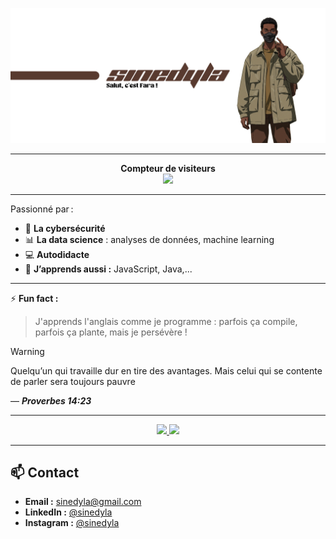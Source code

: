 ![Moi en train de coder](sine.jpg)

---

<p align="center">
  <strong>Compteur de visiteurs</strong><br>
  <img src="https://profile-counter.glitch.me/sinedyla/count.svg" />
</p>

---

Passionné par :
- 🔐 **La cybersécurité**
- 📊 **La data science** : analyses de données, machine learning
- 💻 **Autodidacte**
- 🌱 **J’apprends aussi :** JavaScript, Java,... 
---
 
⚡ **Fun fact :** 
> J'apprends l'anglais comme je programme : parfois ça compile, parfois ça plante, mais je persévère !


> [!WARNING]
> Quelqu’un qui travaille dur en tire des avantages.
> Mais celui qui se contente de parler sera toujours pauvre
> 
> ― ***Proverbes 14:23***

---

<div align="center">
  <a href="https://github.com/sinedyla/github-readme-stats">
    <img src="https://github-readme-stats.vercel.app/api?username=sinedyla&show_icons=true&include_all_commits=true&theme=buefy&hide_border=true" width="49%" />
  </a>
  <a href="https://github.com/sinedyla/github-readme-stats">
    <img src="https://github-readme-stats.vercel.app/api/top-langs/?username=sinedyla&layout=compact&theme=buefy&hide_border=true" width="49%" />
  </a>
</div>

---

## 📫 Contact

- **Email :** sinedyla@gmail.com  
- **LinkedIn :** [@sinedyla](https://www.linkedin.com/in/sinedyla)
- **Instagram :** [@sinedyla](https://instagram.com/sinedylaa)
